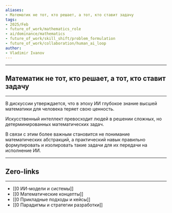 ```yaml
---
aliases: 
- Математик не тот, кто решает, а тот, кто ставит задачу 
tags:
- 2025/Feb
- future_of_work/mathematics_role
- ai/dominance/mathematics
- future_of_work/skill_shift/problem_formulation
- future_of_work/collaboration/human_ai_loop
author:
- Vladimir Ivanov
---
```

-----
##  Математик не тот, кто решает, а тот, кто ставит задачу 
-----
В дискуссии утверждается, что в эпоху ИИ глубокое знание высшей математики для человека теряет свою ценность. 

Искусственный интеллект превосходит людей в решении сложных, но детерминированных математических задач. 

В связи с этим более важным становится не понимание математических абстракций, а практический навык правильно формулировать и изолировать такие задачи для их передачи на исполнение ИИ.

---
## Zero-links
---
- [[0 ИИ-модели и системы]]
- [[0 Математические концепты]]
- [[0 Прикладные подходы и кейсы]]
- [[0 Парадигмы и стратегии разработки]]